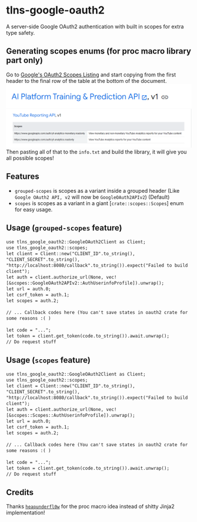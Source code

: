 # tlns-google-oauth2

A server-side Google OAuth2 authentication with built in scopes for extra type safety.

## Generating scopes enums (for proc macro library part only)

Go to [Google's OAuth2 Scopes Listing](https://developers.google.com/identity/protocols/oauth2/scopes) and start copying from the first header to the final row of the table at the bottom of the document.
![A picture showing the first blue header](./lmao.png)
![A picture showing the last row of the table](./help.png)
Then pasting all of that to the `info.txt` and build the library, it will give you all possible scopes!

## Features

- `grouped-scopes` is scopes as a variant inside a grouped header (Like `Google OAuth2 API, v2` will now be `GoogleOAuth2APIv2`) (Default)
- `scopes` is scopes as a variant in a giant [`crate::scopes::Scopes`] enum for easy usage.

## Usage (`grouped-scopes` feature)

```rust,ignore
use tlns_google_oauth2::GoogleOAuth2Client as Client;
use tlns_google_oauth2::scopes;
let client = Client::new("CLIENT_ID".to_string(), "CLIENT_SECRET".to_string(), "http://localhost:8080/callback".to_string()).expect("Failed to build client");
let auth = client.authorize_url(None, vec![&scopes::GoogleOAuth2APIv2::AuthUserinfoProfile]).unwrap();
let url = auth.0;
let csrf_token = auth.1;
let scopes = auth.2;

// ... Callback codes here (You can't save states in oauth2 crate for some reasons :( )

let code = "...";
let token = client.get_token(code.to_string()).await.unwrap();
// Do request stuff
```

## Usage (`scopes` feature)

```rust,ignore
use tlns_google_oauth2::GoogleOAuth2Client as Client;
use tlns_google_oauth2::scopes;
let client = Client::new("CLIENT_ID".to_string(), "CLIENT_SECRET".to_string(), "http://localhost:8080/callback".to_string()).expect("Failed to build client");
let auth = client.authorize_url(None, vec![&scopes::Scopes::AuthUserinfoProfile]).unwrap();
let url = auth.0;
let csrf_token = auth.1;
let scopes = auth.2;

// ... Callback codes here (You can't save states in oauth2 crate for some reasons :( )

let code = "...";
let token = client.get_token(code.to_string()).await.unwrap();
// Do request stuff
```

## Credits

Thanks [`heapunderfl0w`](https://github.com/heapunderfl0w) for the proc macro idea instead of shitty Jinja2 implementation!
